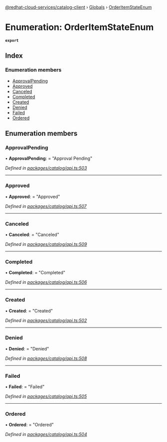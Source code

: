 [@redhat-cloud-services/catalog-client](../README.md) › [Globals](../globals.md) › [OrderItemStateEnum](orderitemstateenum.md)

# Enumeration: OrderItemStateEnum

**`export`** 

## Index

### Enumeration members

* [ApprovalPending](orderitemstateenum.md#approvalpending)
* [Approved](orderitemstateenum.md#approved)
* [Canceled](orderitemstateenum.md#canceled)
* [Completed](orderitemstateenum.md#completed)
* [Created](orderitemstateenum.md#created)
* [Denied](orderitemstateenum.md#denied)
* [Failed](orderitemstateenum.md#failed)
* [Ordered](orderitemstateenum.md#ordered)

## Enumeration members

###  ApprovalPending

• **ApprovalPending**: = "Approval Pending"

*Defined in [packages/catalog/api.ts:503](https://github.com/Hyperkid123/javascript-clients/blob/master/packages/catalog/api.ts#L503)*

___

###  Approved

• **Approved**: = "Approved"

*Defined in [packages/catalog/api.ts:507](https://github.com/Hyperkid123/javascript-clients/blob/master/packages/catalog/api.ts#L507)*

___

###  Canceled

• **Canceled**: = "Canceled"

*Defined in [packages/catalog/api.ts:509](https://github.com/Hyperkid123/javascript-clients/blob/master/packages/catalog/api.ts#L509)*

___

###  Completed

• **Completed**: = "Completed"

*Defined in [packages/catalog/api.ts:506](https://github.com/Hyperkid123/javascript-clients/blob/master/packages/catalog/api.ts#L506)*

___

###  Created

• **Created**: = "Created"

*Defined in [packages/catalog/api.ts:502](https://github.com/Hyperkid123/javascript-clients/blob/master/packages/catalog/api.ts#L502)*

___

###  Denied

• **Denied**: = "Denied"

*Defined in [packages/catalog/api.ts:508](https://github.com/Hyperkid123/javascript-clients/blob/master/packages/catalog/api.ts#L508)*

___

###  Failed

• **Failed**: = "Failed"

*Defined in [packages/catalog/api.ts:505](https://github.com/Hyperkid123/javascript-clients/blob/master/packages/catalog/api.ts#L505)*

___

###  Ordered

• **Ordered**: = "Ordered"

*Defined in [packages/catalog/api.ts:504](https://github.com/Hyperkid123/javascript-clients/blob/master/packages/catalog/api.ts#L504)*

